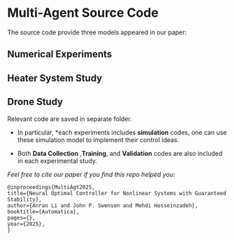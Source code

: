 # Multi-Agent Source Code

The source code provide three models appeared in our paper:

## Numerical Experiments

## Heater System Study

## Drone Study

Relevant code are saved in separate folder.

* In particular, *each experiments includes **simulation** codes, one can use these simulation model to implement their control ideas.

* Both **Data Collection** ,**Training**, and **Validation** codes are also included in each experimental study.

*Feel free to cite our paper if you find this repo helped you:*

    @inproceedings{MultiAgt2025,
    title={Neural Optimal Controller for Nonlinear Systems with Guaranteed Stability},
    author={Anran Li and John P. Swensen and Mehdi Hosseinzadeh},
    booktitle={Automatica},
    pages={},
    year={2025},
    }